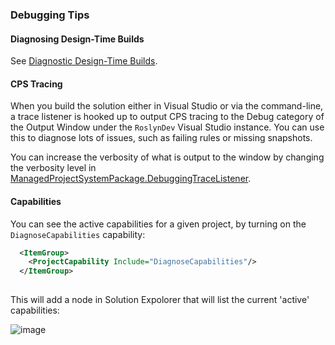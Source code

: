 ### Debugging Tips
#### Diagnosing Design-Time Builds

See [Diagnostic Design-Time Builds](/docs/design-time-builds.md#diagnosing-design-time-builds).

#### CPS Tracing

When you build the solution either in Visual Studio or via the command-line, a trace listener is hooked up to output CPS tracing to the Debug category of the Output Window under the `RoslynDev` Visual Studio instance. You can use this to diagnose lots of issues, such as failing rules or missing snapshots.

You can increase the verbosity of what is output to the window by changing the verbosity level in [ManagedProjectSystemPackage.DebuggingTraceListener](https://github.com/dotnet/roslyn-project-system/blob/master/src/Microsoft.VisualStudio.ProjectSystem.Managed.VS/Packaging/ManagedProjectSystemPackage.DebuggerTraceListener.cs#L44).

#### Capabilities

You can see the active capabilities for a given project, by turning on the `DiagnoseCapabilities` capability:

``` XML
  <ItemGroup>
    <ProjectCapability Include="DiagnoseCapabilities"/>
  </ItemGroup>
  
```

This will add a node in Solution Expolorer that will list the current 'active' capabilities:

![image](https://cloud.githubusercontent.com/assets/1103906/22411354/16dccb2a-e6f7-11e6-91dc-91c451cc6371.png)
